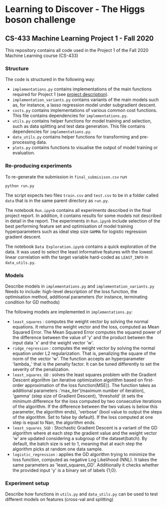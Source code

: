 # Learning to Discover - The Higgs boson challenge
## CS-433 Machine Learning Project 1 - Fall 2020

This repository contains all code used in the Project 1 of the Fall 2020 Machine Learning course (CS-433)

### Structure

The code is structured in the following way:

- `implementations.py` contains implementations of the main functions required for Project 1 (see [project description](https://raw.githubusercontent.com/epfml/ML_course/master/projects/project1/project1_description.pdf)).
- `implementation_variants.py` contains variants of the main models such as, for instance, a lasso regression model under subgradient descent.
- `costs.py` contains implementations of various common cost functions. This file contains dependencies for `implementations.py`.
- `utils.py` contains helper functions for model training and selection, such as data splitting and test data generation. This file contains dependencies for `implementations.py`.
- `data_utils.py` contains helper functions for transforming and pre-processing data.
- `plots.py` contains functions to visualise the output of model training or evaluation. 

### Re-producing experiments
To re-generate the submission in `final_submisison.csv` run

```python run.py``` 

The script expects two files `train.csv` and `test.csv` to be in a folder called `data` that is in the same parent directory as `run.py`.

The notebook `Run.ipynb` contains all experiments described in the final project report. In addition, it contains results for some models not described in detail in the report.
The experiments in `Run.ipynb` include selection of the best performing feature set and optimisation of model training hyperparameters such as ideal step size `GAMMA` for logistic regression gradient descent.

The notebook `Data Exploration.ipynb` contains a quick exploration of the data.
It was used to select the least informative features with the lowest linear correlation with the target variable hard-coded as `LEAST_INFO` in `data_utils.py`.

### Models

Describe models in `implementations.py` and `implementation_variants.py`
Needs to include: high-level description of the loss function, the optimisation method, additional parameters (for instance, terminating condition for GD methods)

The following models are implemented in `implementations.py`:
- `least_squares` : computes the weight vector by solving the normal equations. It returns the weight vector and the loss, computed as Mean Squared Error. The Mean Squared Error computes the squared power of the difference between the value of 'y' and the product between the input data 'x' and the weight vector 'w'.
- `ridge_regression` : computes the weight vector by solving the normal equation under L2 regularization. That is, penalizing the square of the norm of the vector 'w'. The function accepts an hyperparameter 'lambda_' that is the penalty factor. It can be tuned differently to set the severity of the penalization.
- `least_squares_GD` : solves the least squares problem with the Gradient Descent algorithm (an iterative optimization algotithm based on first-order approximation of the loss function(MSE)). The function takes as additional parameters :'max_iter'(maximum number of iteration), 'gamma' (step size of Gradient Descent), 'threshold' (it sets the minimum difference for the loss computed by two consecutive iterations of the algorithm. If the difference between the two values is below this parameter, the algorithm ends), 'verbose' (bool value to output the steps of the algorithm. Set to false by default). If the loss computed at one step is equal to Nan, the algorithm ends.
- `least_squares_SGD` : Stochastic Gradient Descent is a variant of the GD algorithm where at each step the gradient value and the weight vector 'w' are updated considering a subgroup of the dataset(batch). By default, the batch size is set to 1, meaning that at each step the algorithm picks at random one data sample.
- `logistic_regression` : applies the GD algorithm trying to minimize the loss function, computed as negative Log Likelihood (NNL).
It takes the same parameters as 'least_squares_GD'. Additionally it checks whether the provided input 'y' is a binary set of labels 
{1;0}.
### Experiment setup

Describe how functions in `utils.py` and `data_utils.py` can be used to test different models on features (cross-val and splitting)  





